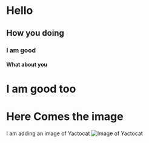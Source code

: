 # Hello 
## How you doing
### I am good
#### What about you
# I am good too

# Here Comes the image
I am adding an image of Yactocat
![Image of Yactocat](https://octodex.github.com/images/yaktocat.png)
